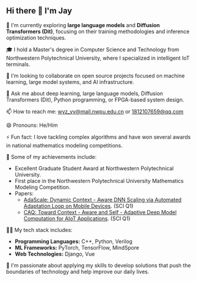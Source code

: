 ## Hi there 👋 I'm Jay

<!--
**yuyu5333/yuyu5333** is a ✨ _special_ ✨ repository because its `README.md` (this file) appears on your GitHub profile.
-->

🔭 I'm currently exploring **large language models** and **Diffusion Transformers (Dit)**, focusing on their training methodologies and inference optimization techniques.

🎓 I hold a Master's degree in Computer Science and Technology from Northwestern Polytechnical University, where I specialized in intelligent IoT terminals.

👯 I'm looking to collaborate on open source projects focused on machine learning, large model systems, and AI infrastructure.

💬 Ask me about deep learning, large language models, Diffusion Transformers (Dit), Python programming, or FPGA-based system design.

📫 How to reach me: wyz_yy@mail.nwpu.edu.cn or 1812107659@qq.com

😄 Pronouns: He/Him

⚡ Fun fact: I love tackling complex algorithms and have won several awards in national mathematics modeling competitions.

🏅 Some of my achievements include:
- Excellent Graduate Student Award at Northwestern Polytechnical University.
- First place in the Northwestern Polytechnical University Mathematics Modeling Competition.
- Papers:
    - [AdaScale: Dynamic Context - Aware DNN Scaling via Automated Adaptation Loop on Mobile Devices](https://ieeexplore.ieee.org/document/10891155). (SCI Q1)
    - [CAQ: Toward Context - Aware and Self - Adaptive Deep Model Computation for AIoT Applications](https://ieeexplore.ieee.org/document/9777762). (SCI Q1)

👨‍💻 My tech stack includes:
- **Programming Languages:** C++, Python, Verilog
- **ML Frameworks:** PyTorch, TensorFlow, MindSpore
- **Web Technologies:** Django, Vue

🌟 I'm passionate about applying my skills to develop solutions that push the boundaries of technology and help improve our daily lives.
